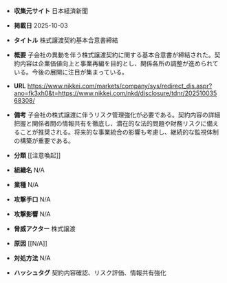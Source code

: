 - **収集元サイト**
日本経済新聞

- **掲載日**
2025-10-03

- **タイトル**
株式譲渡契約基本合意書締結

- **概要**
子会社の異動を伴う株式譲渡契約に関する基本合意書が締結された。契約内容は企業価値向上と事業再編を目的とし、関係各所の調整が進められている。今後の展開に注目が集まっている。

- **URL**
https://www.nikkei.com/markets/company/sys/redirect_dis.aspr?ano=fk3xh0&t=https://www.nikkei.com/nkd/disclosure/tdnr/20251003568308/

- **備考**
子会社の株式譲渡に伴うリスク管理強化が必要である。契約内容の詳細把握と関係者間の情報共有を徹底し、潜在的な法的問題や財務リスクに備えることが推奨される。将来的な事業統合の影響も考慮し、継続的な監視体制の構築が重要である。

- **分類**
[[注意喚起]]

- **組織名**
N/A

- **業種**
N/A

- **攻撃手口**
N/A

- **攻撃影響**
N/A

- **脅威アクター**
株式譲渡

- **原因**
[[N/A]]

- **対処方法**
N/A

- **ハッシュタグ**
契約内容確認、リスク評価、情報共有強化
